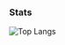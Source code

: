 ### Stats
[hide stats]: <> (![Andy's GitHub stats]https://github-readme-stats.vercel.app/api?username=CS-Andy&show_icons=true&theme=nord)

![Top Langs](https://github-readme-stats.vercel.app/api/top-langs/?username=CS-Andy&layout=compact&theme=nord)
